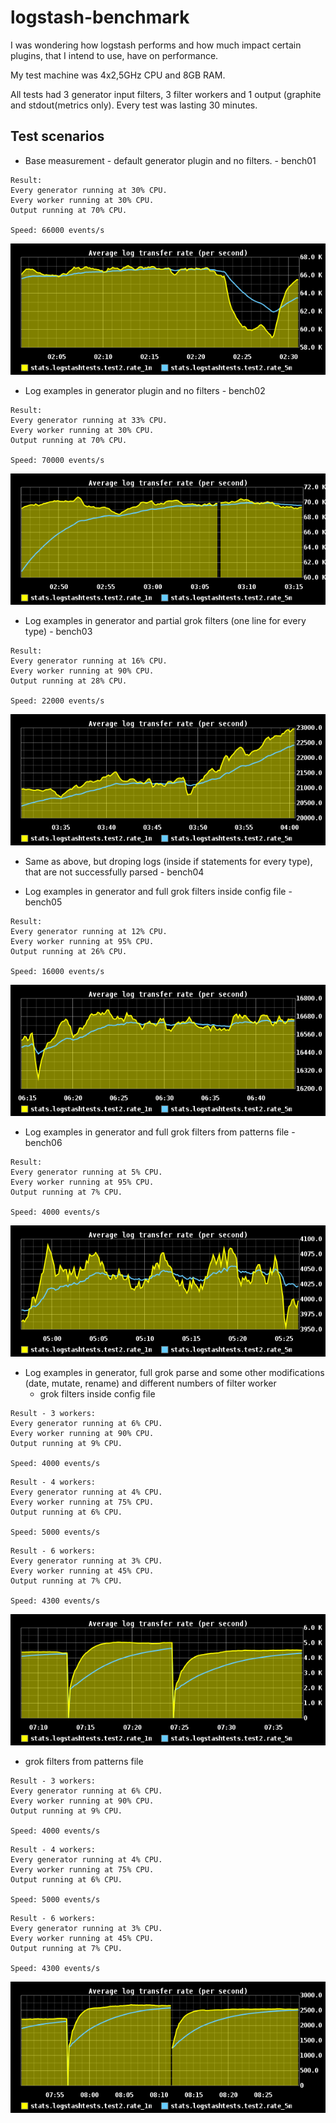 logstash-benchmark
==================

I was wondering how logstash performs and how much impact certain plugins, that I intend to use, have on performance.

My test machine was 4x2,5GHz CPU and 8GB RAM.

All tests had 3 generator input filters, 3 filter workers and 1 output (graphite and stdout(metrics only).
Every test was lasting 30 minutes.


Test scenarios
-----------

* Base measurement - default generator plugin and no filters. - bench01
```
Result: 
Every generator running at 30% CPU.
Every worker running at 30% CPU.
Output running at 70% CPU.

Speed: 66000 events/s
```
![Bench01](https://github.com/matejzero/logstash-benchmark/blob/master/graphite-graphs/bench-1-average-log.png "Benchmark 01")

* Log examples in generator plugin and no filters  - bench02
```
Result: 
Every generator running at 33% CPU.
Every worker running at 30% CPU.
Output running at 70% CPU.

Speed: 70000 events/s
```
![Bench02](https://github.com/matejzero/logstash-benchmark/blob/master/graphite-graphs/bench-2-average-log.png "Benchmark 02")

* Log examples in generator and partial grok filters (one line for every type)  - bench03
```
Result: 
Every generator running at 16% CPU.
Every worker running at 90% CPU.
Output running at 28% CPU.

Speed: 22000 events/s
```
![Bench03](https://github.com/matejzero/logstash-benchmark/blob/master/graphite-graphs/bench-3-average-log.png "Benchmark 03")

* Same as above, but droping logs (inside if statements for every type), that are not successfully parsed - bench04

* Log examples in generator and full grok filters inside config file - bench05
```
Result: 
Every generator running at 12% CPU.
Every worker running at 95% CPU.
Output running at 26% CPU.

Speed: 16000 events/s
```
![Bench05](https://github.com/matejzero/logstash-benchmark/blob/master/graphite-graphs/bench-5-average-log.png "Benchmark 05")

* Log examples in generator and full grok filters from patterns file - bench06
```
Result: 
Every generator running at 5% CPU.
Every worker running at 95% CPU.
Output running at 7% CPU.

Speed: 4000 events/s
```
![Bench06](https://github.com/matejzero/logstash-benchmark/blob/master/graphite-graphs/bench-6-average-log.png "Benchmark 06")

* Log examples in generator, full grok parse and some other modifications (date, mutate, rename) and different numbers of filter worker
  * grok filters inside config file
```
Result - 3 workers: 
Every generator running at 6% CPU.
Every worker running at 90% CPU.
Output running at 9% CPU.

Speed: 4000 events/s
```

```
Result - 4 workers: 
Every generator running at 4% CPU.
Every worker running at 75% CPU.
Output running at 6% CPU.

Speed: 5000 events/s
```

```
Result - 6 workers: 
Every generator running at 3% CPU.
Every worker running at 45% CPU.
Output running at 7% CPU.

Speed: 4300 events/s
```

![Bench071](https://github.com/matejzero/logstash-benchmark/blob/master/graphite-graphs/bench-71-average-log.png "Benchmark 071")

  * grok filters from patterns file

```
Result - 3 workers: 
Every generator running at 6% CPU.
Every worker running at 90% CPU.
Output running at 9% CPU.

Speed: 4000 events/s
```

```
Result - 4 workers: 
Every generator running at 4% CPU.
Every worker running at 75% CPU.
Output running at 6% CPU.

Speed: 5000 events/s
```

```
Result - 6 workers: 
Every generator running at 3% CPU.
Every worker running at 45% CPU.
Output running at 7% CPU.

Speed: 4300 events/s
```

![Bench072](https://github.com/matejzero/logstash-benchmark/blob/master/graphite-graphs/bench-72-average-log.png "Benchmark 072")
